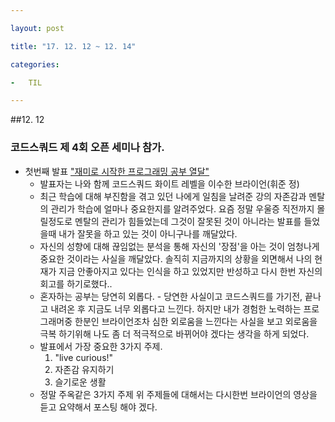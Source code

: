 ```yaml
---

layout: post

title: "17. 12. 12 ~ 12. 14"

categories:

-	TIL

---
```


##12. 12

### 코드스쿼드 제 4회 오픈 세미나 참가.

-	첫번째 발표 ["재미로 시작한 프로그래밍 공부 열달"](https://youtu.be/SCtQJ6xI4Zw)
	-	발표자는 나와 함께 코드스쿼드 화이트 레벨을 이수한 브라이언(휘준 정)
	-	최근 학습에 대해 부진함을 겪고 있던 나에게 일침을 날려준 강의 자존감과 멘탈의 관리가 학습에 얼마나 중요한지를 알려주었다. 요즘 정말 우울증 직전까지 몰릴정도로 멘탈의 관리가 힘들었는데 그것이 잘못된 것이 아니라는 발표를 들었을때 내가 잘못을 하고 있는 것이 아니구나를 깨달았다.
	-	자신의 성향에 대해 끊임없는 분석을 통해 자신의 '장점'을 아는 것이 엄청나게 중요한 것이라는 사실을 깨달았다. 솔직히 지금까지의 상황을 외면해서 나의 현재가 지금 안좋아지고 있다는 인식을 하고 있었지만 반성하고 다시 한번 자신의 회고를 하기로했다..
	-	혼자하는 공부는 당연히 외롭다. - 당연한 사실이고 코드스쿼드를 가기전, 끝나고 내려온 후 지금도 너무 외롭다고 느낀다. 하지만 내가 경험한 노력하는 프로그래머중 한분인 브라이언조차 심한 외로움을 느낀다는 사실을 보고 외로움을 극복 하기위해 나도 좀 더 적극적으로 바뀌어야 겠다는 생각을 하게 되었다.
	-	발표에서 가장 중요한 3가지 주제.
		1.	"live curious!"
		2.	자존감 유지하기
		3.	슬기로운 생활
	-	정말 주옥같은 3가지 주제 위 주제들에 대해서는 다시한번 브라이언의 영상을 듣고 요약해서 포스팅 해야 겠다.
